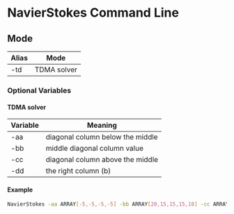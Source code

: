 # NavierStokes Command Line
## Mode
Alias|Mode
---|---
-td|TDMA solver
### Optional Variables
#### TDMA solver
Variable|Meaning
---|---
-aa|diagonal column below the middle
-bb|middle diagonal column value
-cc|diagonal column above the middle
-dd|the right column (b)

#### Example
```bash
NavierStokes -aa ARRAY[-5,-5,-5,-5] -bb ARRAY[20,15,15,15,10] -cc ARRAY[-5,-5,-5,-5] -dd ARRAY[1100,100,100,100] -td 
```
